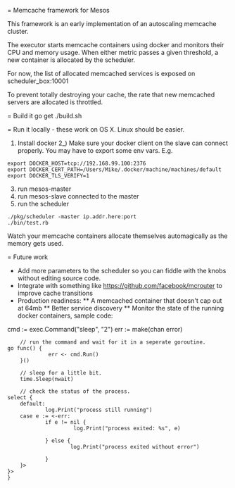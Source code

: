 

= Memcache framework for Mesos

This framework is an early implementation of an autoscaling memcache cluster.

The executor starts memcache containers using docker and monitors their CPU and memory usage.
When either metric passes a given threshold, a new container is allocated by the scheduler.

For now, the list of allocated memcached services is exposed on scheduler_box:10001

To prevent totally destroying your cache, the rate that new memcached servers are allocated is throttled.

= Build it
go get
./build.sh

= Run it locally - these work on OS X. Linux should be easier.
1) Install docker
2_) Make sure your docker client on the slave can connect properly. You may have to export some env vars. E.g.
```
export DOCKER_HOST=tcp://192.168.99.100:2376
export DOCKER_CERT_PATH=/Users/Mike/.docker/machine/machines/default
export DOCKER_TLS_VERIFY=1
```

3) run mesos-master
4) run mesos-slave connected to the master
5) run the scheduler
```
./pkg/scheduler -master ip.addr.here:port
./bin/test.rb
```

Watch your memcache containers allocate themselves automagically as the memory gets used.


= Future work

* Add more parameters to the scheduler so you can fiddle with the knobs without editing source code.
* Integrate with something like https://github.com/facebook/mcrouter to improve cache transitions
* Production readiness: 
** A memcached container that doesn't cap out at 64mb
** Better service discovery
** Monitor the state of the running docker containers, sample code:

cmd := exec.Command("sleep", "2")
        err := make(chan error)

        // run the command and wait for it in a seperate goroutine.
    go func() {
                 err <- cmd.Run()
        }()

        // sleep for a little bit.
        time.Sleep(nwait)

        // check the status of the process.
    select {
        default:
                log.Print("process still running")
        case e := <-err:
                if e != nil {
                         log.Print("process exited: %s", e)
                
                } else {
                        log.Print("process exited without error")
                
                }
        }>
    }>
    }
